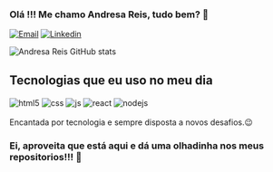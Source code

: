 ### Olá !!! Me chamo Andresa Reis, tudo bem? 🤗
[![Email](https://img.shields.io/badge/Gmail-D14836?style=for-the-badge&logo=gmail&logoColor=white)](https://dresaReys20@gmail.com)
[![Linkedin](https://img.shields.io/badge/LinkedIn-0077B5?style=for-the-badge&logo=linkedin&logoColor=white)](https://in/andresa-reis-osmundo-dos-santos-b77051283/)

![Andresa Reis GitHub stats](https://github-readme-stats.vercel.app/api?username=AndresaReis&show_icons=true&theme=radical)

## Tecnologias que eu uso no meu dia

<div style="display: inline_block">
  <img align="center" alt="html5" src="https://img.shields.io/badge/HTML5-E34F26?style=for-the-badge&logo=html5&logoColor=white" />
  <img align="center" alt="css" src="https://img.shields.io/badge/CSS3-1572B6?style=for-the-badge&logo=css3&logoColor=white" />
  <img align="center" alt="js" src="https://img.shields.io/badge/JavaScript-F7DF1E?style=for-the-badge&logo=javascript&logoColor=black" />
  <img align="center" alt="react" src="https://img.shields.io/badge/React-20232A?style=for-the-badge&logo=react&logoColor=61DAFB" />
  <img align="center" alt="nodejs" src="https://img.shields.io/badge/Node.js-43853D?style=for-the-badge&logo=node.js&logoColor=white" />
  
</div><br/>
Encantada por tecnologia e sempre disposta a novos desafios.😉


### Ei, aproveita que está aqui e dá uma olhadinha nos meus repositorios!!! 🤗
